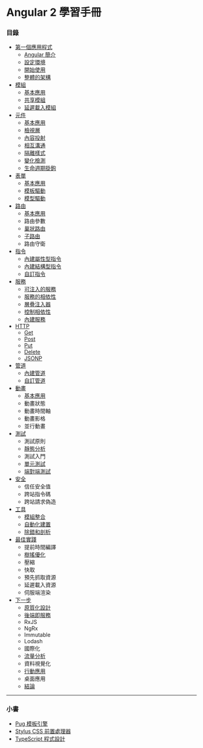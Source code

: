 # Angular 2 學習手冊

### 目錄
* [第一個應用程式](https://github.com/Shyam-Chen/Learning-Angular/blob/master/chapters/first-application.md)
  * [Angular 簡介](https://github.com/Shyam-Chen/Learning-Angular/blob/master/chapters/first-application.md#angular-簡介)
  * [設定環境](https://github.com/Shyam-Chen/Learning-Angular/blob/master/chapters/first-application.md#設定環境)
  * [開始使用](https://github.com/Shyam-Chen/Learning-Angular/blob/master/chapters/first-application.md#開始使用)
  * [整體的架構](https://github.com/Shyam-Chen/Learning-Angular/blob/master/chapters/first-application.md#整體的架構)
* [模組](https://github.com/Shyam-Chen/Learning-Angular/blob/master/chapters/modules.md)
  * [基本應用](https://github.com/Shyam-Chen/Learning-Angular/blob/master/chapters/modules.md#基本應用)
  * [共享模組](https://github.com/Shyam-Chen/Learning-Angular/blob/master/chapters/modules.md#共享模組)
  * [延遲載入模組](https://github.com/Shyam-Chen/Learning-Angular/blob/master/chapters/modules.md#共享模組)
* [元件](https://github.com/Shyam-Chen/Learning-Angular/blob/master/chapters/components.md)
  * [基本應用](https://github.com/Shyam-Chen/Learning-Angular/blob/master/chapters/components.md#基本應用)
  * [檢視層](https://github.com/Shyam-Chen/Learning-Angular/blob/master/chapters/components.md#檢視層)
  * [內容投射](https://github.com/Shyam-Chen/Learning-Angular/blob/master/chapters/components.md#內容投射)
  * [相互溝通](https://github.com/Shyam-Chen/Learning-Angular/blob/master/chapters/components.md#相互溝通)
  * [隔離樣式](https://github.com/Shyam-Chen/Learning-Angular/blob/master/chapters/components.md#隔離樣式)
  * [變化檢測](https://github.com/Shyam-Chen/Learning-Angular/blob/master/chapters/components.md#變化檢測)
  * [生命週期掛鉤](https://github.com/Shyam-Chen/Learning-Angular/blob/master/chapters/components.md#生命週期掛鉤)
* [表單](https://github.com/Shyam-Chen/Learning-Angular/blob/master/chapters/forms.md)
  * [基本應用](https://github.com/Shyam-Chen/Learning-Angular/blob/master/chapters/forms.md#基本應用)
  * [模板驅動](https://github.com/Shyam-Chen/Learning-Angular/blob/master/chapters/forms.md#模板驅動)
  * [模型驅動](https://github.com/Shyam-Chen/Learning-Angular/blob/master/chapters/forms.md#模型驅動)
* [路由](https://github.com/Shyam-Chen/Learning-Angular/blob/master/chapters/routing.md)
  * [基本應用](https://github.com/Shyam-Chen/Learning-Angular/blob/master/chapters/routing.md#基本應用)
  * 路由參數
  * [巢狀路由](https://github.com/Shyam-Chen/Learning-Angular/blob/master/chapters/routing.md#巢狀路由)
  * [子路由](https://github.com/Shyam-Chen/Learning-Angular/blob/master/chapters/routing.md#子路由)
  * 路由守衛
* [指令](https://github.com/Shyam-Chen/Learning-Angular/blob/master/chapters/directives.md)
  * [內建屬性型指令](https://github.com/Shyam-Chen/Learning-Angular/blob/master/chapters/directives.md#內建屬性型指令)
  * [內建結構型指令](https://github.com/Shyam-Chen/Learning-Angular/blob/master/chapters/directives.md#內建結構型指令)
  * [自訂指令](https://github.com/Shyam-Chen/Learning-Angular/blob/master/chapters/directives.md#自訂指令)
* [服務](https://github.com/Shyam-Chen/Learning-Angular/blob/master/chapters/services.md)
  * [可注入的服務](https://github.com/Shyam-Chen/Learning-Angular/blob/master/chapters/services.md#可注入的服務)
  * [服務的相依性](https://github.com/Shyam-Chen/Learning-Angular/blob/master/chapters/services.md#服務的相依性)
  * [層疊注入器](https://github.com/Shyam-Chen/Learning-Angular/blob/master/chapters/services.md#層疊注入器)
  * [控制相依性](https://github.com/Shyam-Chen/Learning-Angular/blob/master/chapters/services.md#控制相依性)
  * [內建服務](https://github.com/Shyam-Chen/Learning-Angular/blob/master/chapters/services.md#內建服務)
* [HTTP](https://github.com/Shyam-Chen/Learning-Angular/blob/master/chapters/http.md)
  * [Get](https://github.com/Shyam-Chen/Learning-Angular/blob/master/chapters/http.md#get)
  * [Post](https://github.com/Shyam-Chen/Learning-Angular/blob/master/chapters/http.md#post)
  * [Put](https://github.com/Shyam-Chen/Learning-Angular/blob/master/chapters/http.md#put)
  * [Delete](https://github.com/Shyam-Chen/Learning-Angular/blob/master/chapters/http.md#delete)
  * [JSONP](https://github.com/Shyam-Chen/Learning-Angular/blob/master/chapters/http.md#jsonp)
* [管道](https://github.com/Shyam-Chen/Learning-Angular/blob/master/chapters/pipes.md)
  * [內建管道](https://github.com/Shyam-Chen/Learning-Angular/blob/master/chapters/pipes.md#內建管道)
  * [自訂管道](https://github.com/Shyam-Chen/Learning-Angular/blob/master/chapters/pipes.md#自訂管道)
* [動畫](https://github.com/Shyam-Chen/Learning-Angular/blob/master/chapters/animations.md)
  * [基本應用](https://github.com/Shyam-Chen/Learning-Angular/blob/master/chapters/animations.md#基本應用)
  * 動畫狀態
  * 動畫時間軸
  * 動畫影格
  * 並行動畫
* [測試](https://github.com/Shyam-Chen/Learning-Angular/blob/master/chapters/testing.md)
  * 測試原則
  * [靜態分析](https://github.com/Shyam-Chen/Learning-Angular/blob/master/chapters/testing.md#靜態分析)
  * 測試入門
  * [單元測試](https://github.com/Shyam-Chen/Learning-Angular/blob/master/chapters/testing.md#單元測試)
  * [端對端測試](https://github.com/Shyam-Chen/Learning-Angular/blob/master/chapters/testing.md#端對端測試)
* [安全](https://github.com/Shyam-Chen/Learning-Angular/blob/master/chapters/security.md)
  * 信任安全值
  * 跨站指令碼
  * 跨站請求偽造
* [工具](https://github.com/Shyam-Chen/Learning-Angular/blob/master/chapters/tools.md)
  * [模組整合](https://github.com/Shyam-Chen/Learning-Angular/blob/master/chapters/tools.md#模組整合)
  * [自動化建置](https://github.com/Shyam-Chen/Learning-Angular/blob/master/chapters/tools.md#自動化建置)
  * [除錯和剖析](https://github.com/Shyam-Chen/Learning-Angular/blob/master/chapters/tools.md#除錯和剖析)
* [最佳實踐](https://github.com/Shyam-Chen/Learning-Angular/blob/master/chapters/best-practices.md)
  * 提前時間編譯
  * [樹搖優化](https://github.com/Shyam-Chen/Learning-Angular/blob/master/chapters/best-practices.md#樹搖優化)
  * 壓縮
  * 快取
  * 預先抓取資源
  * 延遲載入資源
  * 伺服端渲染
* [下一步](https://github.com/Shyam-Chen/Learning-Angular/blob/master/chapters/next-steps.md)
  * [原質化設計](https://github.com/Shyam-Chen/Learning-Angular/blob/master/chapters/next-steps.md#原質化設計)
  * [後端即服務](https://github.com/Shyam-Chen/Learning-Angular/blob/master/chapters/next-steps.md#後端即服務)
  * RxJS
  * NgRx
  * Immutable
  * Lodash
  * 國際化
  * [流量分析](https://github.com/Shyam-Chen/Learning-Angular/blob/master/chapters/next-steps.md#流量分析)
  * 資料視覺化
  * [行動應用](https://github.com/Shyam-Chen/Learning-Angular/blob/master/chapters/next-steps.md#行動應用)
  * 桌面應用
  * [結論](https://github.com/Shyam-Chen/Learning-Angular/blob/master/chapters/next-steps.md#結論)

***

### 小書
* [Pug 模板引擎](https://github.com/Shyam-Chen/Learning-Angular/blob/master/Pug-Template-Engine.md)
* [Stylus CSS 前置處理器](https://github.com/Shyam-Chen/Learning-Angular/blob/master/Stylus-CSS-Preprocessor.md)
* [TypeScript 程式設計](https://github.com/Shyam-Chen/Learning-Angular/blob/master/Programming-in-TypeScript.md)
